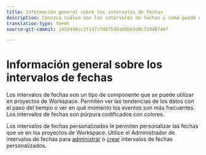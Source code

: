 ```yaml
---
title: Información general sobre los intervalos de fechas
description: Conozca cuáles son los intervalos de fechas y cómo puede utilizarlos en sistema de informes.
translation-type: tm+mt
source-git-commit: 2452490cc2f147cfd87540a68be2d0c219d8744f

---
```



# Información general sobre los intervalos de fechas

Los intervalos de fechas son un tipo de componente que se puede utilizar en proyectos de Workspace. Permiten ver las tendencias de los datos con el paso del tiempo o ver en qué momento los eventos son más frecuentes. Los intervalos de fechas son púrpura codificados con colores.

Los intervalos de fechas personalizados le permiten personalizar las fechas que ve en los proyectos de Workspace. Utilice el Administrador de intervalos de fechas para [administrar](manage.md) o [crear](create.md) intervalos de fechas personalizados.
